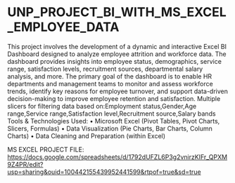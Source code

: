 # UNP_PROJECT_BI_WITH_MS_EXCEL_EMPLOYEE_DATA

This project involves the development of a dynamic and interactive Excel BI Dashboard designed to analyze employee attrition and workforce data.
The dashboard provides insights into employee status, demographics, service range, satisfaction levels, recruitment sources, departmental salary analysis, and more.
The primary goal of the dashboard is to enable HR departments and management teams to monitor and assess workforce trends, identify key reasons for employee turnover, and support data-driven decision-making to improve employee retention and satisfaction.
Multiple slicers for filtering data based on:Employment status,Gender,Age range,Service range,Satisfaction level,Recruitment source,Salary bands
Tools & Technologies Used:
	•	Microsoft Excel (Pivot Tables, Pivot Charts, Slicers, Formulas)
	•	Data Visualization (Pie Charts, Bar Charts, Column Charts)
	•	Data Cleaning and Preparation (within Excel)
 
 MS EXCEL PROJECT FILE: https://docs.google.com/spreadsheets/d/1792dUFZL6P3g2vnirzKIFr_QPXM9Z4PR/edit?usp=sharing&ouid=100442155439952441599&rtpof=true&sd=true
